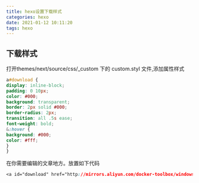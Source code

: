 ```yaml
---
title: hexo设置下载样式
categories: hexo
date: 2021-01-12 10:11:20
tags: hexo
---
```


## 下载样式
打开themes/next/source/css/_custom 下的 custom.styl 文件,添加属性样式
```css
a#download {
display: inline-block;
padding: 0 10px;
color: #000;
background: transparent;
border: 2px solid #000;
border-radius: 2px;
transition: all .5s ease;
font-weight: bold;
&:hover {
background: #000;
color: #fff;
}
}
```
在你需要编辑的文章地方。放置如下代码
```css
<a id="download" href="http://mirrors.aliyun.com/docker-toolbox/windows/docker-toolbox/?spm=5176.8351553.0.0.4bc61991tQpsnV"><i class="fa fa-download"></i><span> 阿里云Docker镜像</span> </a>

```